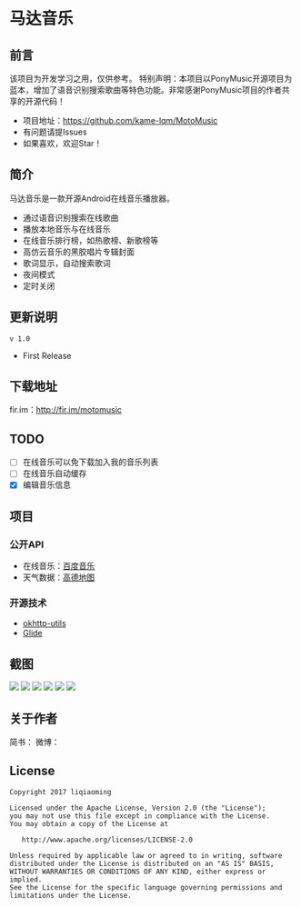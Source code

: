 # 马达音乐


## 前言
该项目为开发学习之用，仅供参考。
特别声明：本项目以PonyMusic开源项目为蓝本，增加了语音识别搜索歌曲等特色功能。非常感谢PonyMusic项目的作者共享的开源代码！

- 项目地址：https://github.com/kame-lqm/MotoMusic
- 有问题请提Issues
- 如果喜欢，欢迎Star！

## 简介
马达音乐是一款开源Android在线音乐播放器。
- 通过语音识别搜索在线歌曲
- 播放本地音乐与在线音乐
- 在线音乐排行榜，如热歌榜、新歌榜等
- 高仿云音乐的黑胶唱片专辑封面
- 歌词显示，自动搜索歌词
- 夜间模式
- 定时关闭

## 更新说明
`v 1.0`
- First Release

## 下载地址
fir.im：http://fir.im/motomusic

## TODO
- [ ] 在线音乐可以免下载加入我的音乐列表
- [ ] 在线音乐自动缓存
- [x] 编辑音乐信息

## 项目
### 公开API
- 在线音乐：[百度音乐](http://mrasong.com/a/baidu-mp3-api-full)
- 天气数据：[高德地图](http://lbs.amap.com/)

### 开源技术
- [okhttp-utils](https://github.com/hongyangAndroid/okhttp-utils)
- [Glide](https://github.com/bumptech/glide)

## 截图
![](https://raw.githubusercontent.com/kame-lqm/MotoMusic/master/art/screenshot_01.jpg)
![](https://raw.githubusercontent.com/kame-lqm/MotoMusic/master/art/screenshot_02.jpg)
![](https://raw.githubusercontent.com/kame-lqm/MotoMusic/master/art/screenshot_03.jpg)
![](https://raw.githubusercontent.com/kame-lqm/MotoMusic/master/art/screenshot_04.jpg)
![](https://raw.githubusercontent.com/kame-lqm/MotoMusic/master/art/screenshot_05.jpg)
![](https://raw.githubusercontent.com/kame-lqm/MotoMusic/master/art/screenshot_06.jpg)

## 关于作者
简书：
微博：

## License

    Copyright 2017 liqiaoming

    Licensed under the Apache License, Version 2.0 (the "License");
    you may not use this file except in compliance with the License.
    You may obtain a copy of the License at

       http://www.apache.org/licenses/LICENSE-2.0

    Unless required by applicable law or agreed to in writing, software
    distributed under the License is distributed on an "AS IS" BASIS,
    WITHOUT WARRANTIES OR CONDITIONS OF ANY KIND, either express or implied.
    See the License for the specific language governing permissions and
    limitations under the License.
